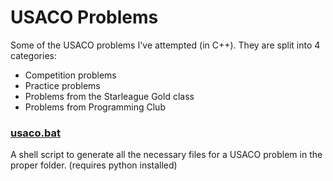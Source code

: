 # USACO Problems
Some of the USACO problems I've attempted (in C++).
They are split into 4 categories:
- Competition problems
- Practice problems
- Problems from the Starleague Gold class
- Problems from Programming Club

### [usaco.bat](usaco)
A shell script to generate all the necessary files for a USACO problem in the proper folder.
(requires python installed)
